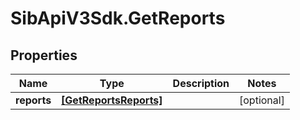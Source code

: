 # SibApiV3Sdk.GetReports

## Properties
Name | Type | Description | Notes
------------ | ------------- | ------------- | -------------
**reports** | [**[GetReportsReports]**](GetReportsReports.md) |  | [optional] 


